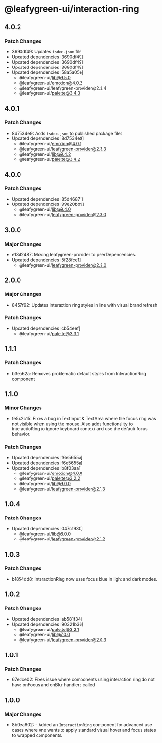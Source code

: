 # @leafygreen-ui/interaction-ring

## 4.0.2

### Patch Changes

- 3690df49: Updates `tsdoc.json` file
- Updated dependencies [3690df49]
- Updated dependencies [3690df49]
- Updated dependencies [3690df49]
- Updated dependencies [58a5a05e]
  - @leafygreen-ui/lib@9.5.0
  - @leafygreen-ui/emotion@4.0.2
  - @leafygreen-ui/leafygreen-provider@2.3.4
  - @leafygreen-ui/palette@3.4.3

## 4.0.1

### Patch Changes

- 8d7534e9: Adds `tsdoc.json` to published package files
- Updated dependencies [8d7534e9]
  - @leafygreen-ui/emotion@4.0.1
  - @leafygreen-ui/leafygreen-provider@2.3.3
  - @leafygreen-ui/lib@9.4.2
  - @leafygreen-ui/palette@3.4.2

## 4.0.0

### Patch Changes

- Updated dependencies [85d46871]
- Updated dependencies [99e20bb9]
  - @leafygreen-ui/lib@9.4.0
  - @leafygreen-ui/leafygreen-provider@2.3.0

## 3.0.0

### Major Changes

- e13d2487: Moving leafygreen-provider to peerDependencies.
- Updated dependencies [5f28fce1]
  - @leafygreen-ui/leafygreen-provider@2.2.0

## 2.0.0

### Major Changes

- 8457f92: Updates interaction ring styles in line with visual brand refresh

### Patch Changes

- Updated dependencies [cb54eef]
  - @leafygreen-ui/palette@3.3.1

## 1.1.1

### Patch Changes

- b3ea62a: Removes problematic default styles from InteractionRing component

## 1.1.0

### Minor Changes

- fe542c15: Fixes a bug in TextInput & TextArea where the focus ring was not visible when using the mouse. Also adds functionality to InteractioRing to ignore keyboard context and use the default focus behavior.

### Patch Changes

- Updated dependencies [f6e5655a]
- Updated dependencies [f6e5655a]
- Updated dependencies [b8f03aa1]
  - @leafygreen-ui/emotion@4.0.0
  - @leafygreen-ui/palette@3.2.2
  - @leafygreen-ui/lib@9.0.0
  - @leafygreen-ui/leafygreen-provider@2.1.3

## 1.0.4

### Patch Changes

- Updated dependencies [047c1930]
  - @leafygreen-ui/lib@8.0.0
  - @leafygreen-ui/leafygreen-provider@2.1.2

## 1.0.3

### Patch Changes

- b1854dd8: InteractionRing now uses focus blue in light and dark modes.

## 1.0.2

### Patch Changes

- Updated dependencies [ab581f34]
- Updated dependencies [90321b36]
  - @leafygreen-ui/palette@3.2.1
  - @leafygreen-ui/lib@7.0.0
  - @leafygreen-ui/leafygreen-provider@2.0.3

## 1.0.1

### Patch Changes

- 67edce02: Fixes issue where components using interaction ring do not have onFocus and onBlur handlers called

## 1.0.0

### Major Changes

- 8b0ea602: - Added an `InteractionRing` component for advanced use cases where one wants to apply standard visual hover and focus states to wrapped components.
